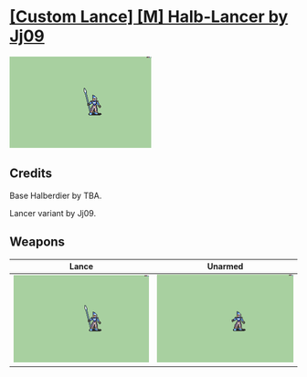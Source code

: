 # [\[Custom Lance\] \[M\] Halb-Lancer by Jj09](./)

<img src="./2.%20Lance/Lance_000.png" alt="[Custom Lance] [M] Halb-Lancer by Jj09 standing" />

## Credits

Base Halberdier by TBA.

Lancer variant by Jj09.

## Weapons


|Lance |Unarmed |
|  :---: | :---: |
| <img alt="Lance animation" src="./2.%20Lance/Lance.gif" /> | <img alt="Unarmed animation" src="./8.%20Unarmed/Unarmed.gif" /> |
